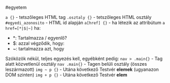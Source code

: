 #egyetem 

`a {}` - tetszőleges HTML tag
`.osztaly {}` - tetszőleges HTML osztály
`#egyedi_azonosito` - HTML id alapján
`a[href] {}` - ha létezik az attribútum
`a href=[*|$|~]` ha:
- \*: Tartalmazza / egyenlő?
- $: azzal végződik, hogy:
- ~: tartalmazza azt, hogy

Szóközök nékül, teljes egyezés kell, egyébként pedig:
`nav > .main{}` - Tag alatt közvetlenül osztály
`nav .main{}` - Tagen belüli osztály (összes leszármazott)
`img ~ p {}` - Utána következő Testvér **elemek** (ugyanazon DOM szinten)
`img + p {}`  - Utána következő Testvér **elem**
